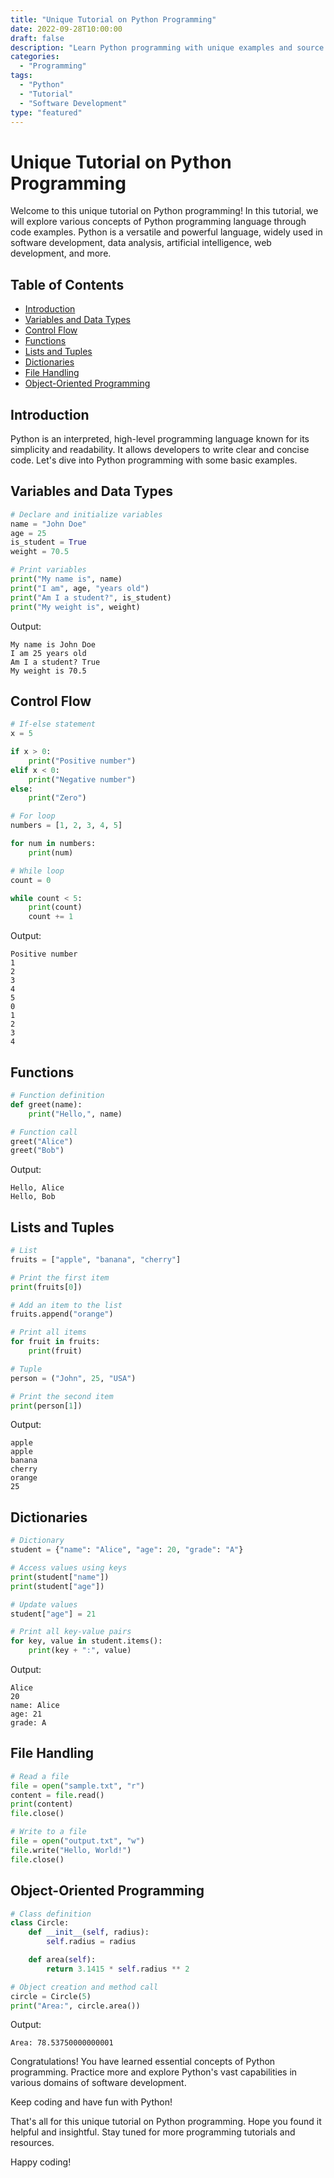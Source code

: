 ```yaml
---
title: "Unique Tutorial on Python Programming"
date: 2022-09-28T10:00:00
draft: false
description: "Learn Python programming with unique examples and source code snippets."
categories:
  - "Programming"
tags:
  - "Python"
  - "Tutorial"
  - "Software Development"
type: "featured"
---
```


# Unique Tutorial on Python Programming

Welcome to this unique tutorial on Python programming! In this tutorial, we will explore various concepts of Python programming language through code examples. Python is a versatile and powerful language, widely used in software development, data analysis, artificial intelligence, web development, and more.

## Table of Contents
- [Introduction](#introduction)
- [Variables and Data Types](#variables-and-data-types)
- [Control Flow](#control-flow)
- [Functions](#functions)
- [Lists and Tuples](#lists-and-tuples)
- [Dictionaries](#dictionaries)
- [File Handling](#file-handling)
- [Object-Oriented Programming](#object-oriented-programming)

## Introduction
Python is an interpreted, high-level programming language known for its simplicity and readability. It allows developers to write clear and concise code. Let's dive into Python programming with some basic examples.

## Variables and Data Types
```python
# Declare and initialize variables
name = "John Doe"
age = 25
is_student = True
weight = 70.5

# Print variables
print("My name is", name)
print("I am", age, "years old")
print("Am I a student?", is_student)
print("My weight is", weight)
```
Output:
```
My name is John Doe
I am 25 years old
Am I a student? True
My weight is 70.5
```

## Control Flow
```python
# If-else statement
x = 5

if x > 0:
    print("Positive number")
elif x < 0:
    print("Negative number")
else:
    print("Zero")

# For loop
numbers = [1, 2, 3, 4, 5]

for num in numbers:
    print(num)

# While loop
count = 0

while count < 5:
    print(count)
    count += 1
```
Output:
```
Positive number
1
2
3
4
5
0
1
2
3
4
```

## Functions
```python
# Function definition
def greet(name):
    print("Hello,", name)

# Function call
greet("Alice")
greet("Bob")
```
Output:
```
Hello, Alice
Hello, Bob
```

## Lists and Tuples
```python
# List
fruits = ["apple", "banana", "cherry"]

# Print the first item
print(fruits[0])

# Add an item to the list
fruits.append("orange")

# Print all items
for fruit in fruits:
    print(fruit)

# Tuple
person = ("John", 25, "USA")

# Print the second item
print(person[1])
```
Output:
```
apple
apple
banana
cherry
orange
25
```

## Dictionaries
```python
# Dictionary
student = {"name": "Alice", "age": 20, "grade": "A"}

# Access values using keys
print(student["name"])
print(student["age"])

# Update values
student["age"] = 21

# Print all key-value pairs
for key, value in student.items():
    print(key + ":", value)
```
Output:
```
Alice
20
name: Alice
age: 21
grade: A
```

## File Handling
```python
# Read a file
file = open("sample.txt", "r")
content = file.read()
print(content)
file.close()

# Write to a file
file = open("output.txt", "w")
file.write("Hello, World!")
file.close()
```

## Object-Oriented Programming
```python
# Class definition
class Circle:
    def __init__(self, radius):
        self.radius = radius

    def area(self):
        return 3.1415 * self.radius ** 2

# Object creation and method call
circle = Circle(5)
print("Area:", circle.area())
```
Output:
```
Area: 78.53750000000001
```

Congratulations! You have learned essential concepts of Python programming. Practice more and explore Python's vast capabilities in various domains of software development.

Keep coding and have fun with Python!

That's all for this unique tutorial on Python programming. Hope you found it helpful and insightful. Stay tuned for more programming tutorials and resources.

Happy coding!
